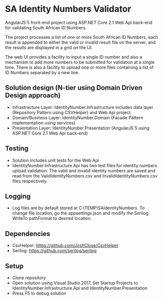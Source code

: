 # SA Identity Numbers Validator

AngularJS 5 front-end project using ASP.NET Core 2.1 Web Api back-end for validating South African ID Numbers.

The project processes a list of one or more South African ID Numbers, each result is appended to either the valid or invalid result file on the server, and the results are displayed in a grid on the UI.

The web UI provides a facility to input a single ID number and also a mechanism to add more numbers to be submitted for validation at a single time. There is also a facility to upload one or more files containing a list of ID Numbers separated by a new line.

## Solution design (N-tier using Domain Driven Design approach)

- Infrastracture Layer: IdentityNumber.Infrastructure includes data layer (Repository Pattern using CSVHelper) and Web Api project.
- Domain/Business Layer: IdentityNumber.Domain (Facade Pattern implementation using services)
- Presentation Layer: IdentityNumber.Presentation (AngularJS 5 using ASP.NET Core 2.1 Web Api back-end)

## Testing

- Solution includes unit tests for the Web Api
- IdentityNumber.Infrastructure.Api has two test files for identity numbers upload validation. The valid and invalid identity numbers are saved and read from the ValidIdentityNumbers.csv and InvalidIdentityNumbers.csv files respectively.

## Logging

- Log files are by default stored at C:\TEMP\SAIdentityNumbers. To change file location, go the appsettings.json and modify the Serilog WriteTo pathFormat to desired location.

## Dependencies

- CsvHelper: https://github.com/JoshClose/CsvHelper
- Serilog: https://github.com/serilog/serilog

## Setup

- Clone repository
- Open solution using Visual Studio 2017, Set Startup Projects to IdentityNumber.Infrastructure.Api and IdentityNumber.Presentation
- Press F5 to debug solution
